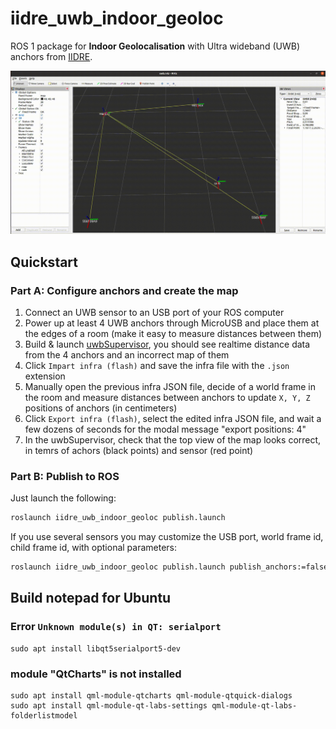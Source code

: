 # iidre_uwb_indoor_geoloc
ROS 1 package for **Indoor Geolocalisation** with Ultra wideband (UWB) anchors from [IIDRE](https://www.iidre.com/en/).

![Moving sensor with 4 anchors in RViz](https://raw.githubusercontent.com/aubrune/iidre_uwb_indoor_geoloc/master/doc/uwb-rviz.gif)

## Quickstart
### Part A: Configure anchors and create the map
1. Connect an UWB sensor to an USB port of your ROS computer
2. Power up at least 4 UWB anchors through MicroUSB and place them at the edges of a room (make it easy to measure distances between them)
3. Build & launch [uwbSupervisor](https://github.com/IIDRE/uwbSupervisor), you should see realtime distance data from the 4 anchors and an incorrect map of them 
4. Click `Impart infra (flash)` and save the infra file with the `.json` extension
5. Manually open the previous infra JSON file, decide of a world frame in the room and measure distances between anchors to update `X, Y, Z` positions of anchors (in centimeters)
6. Click `Export infra (flash)`, select the edited infra JSON file, and wait a few dozens of seconds for the modal message "export positions: 4"
7. In the uwbSupervisor, check that the top view of the map looks correct, in temrs of achors (black points) and sensor (red point)

### Part B: Publish to ROS
Just launch the following:
```bash
roslaunch iidre_uwb_indoor_geoloc publish.launch
```

If you use several sensors you may customize the USB port, world frame id, child frame id, with optional parameters:
```bash
roslaunch iidre_uwb_indoor_geoloc publish.launch publish_anchors:=false name:=robot frame_id:=base_link
```

## Build notepad for Ubuntu
### Error `Unknown module(s) in QT: serialport`
```
sudo apt install libqt5serialport5-dev
```

### module "QtCharts" is not installed
```
sudo apt install qml-module-qtcharts qml-module-qtquick-dialogs
sudo apt install qml-module-qt-labs-settings qml-module-qt-labs-folderlistmodel
```
